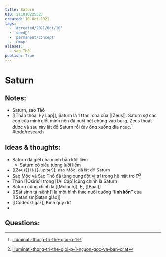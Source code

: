```yaml
---
title: Saturn
UID: 211010225520
created: 10-Oct-2021
tags:
  - '#created/2021/Oct/10'
  - 'seed🥜'
  - 'permanent/concept'
  - 'Qmap'
aliases:
  - sao Thổ
publish: True
---
```

# Saturn

## Notes:
- Saturn, sao Thổ
- [[Thần thoại Hy Lạp]], Saturn là 1 titan, cha của [[Zeus]]. Saturn sợ các con của mình giết mình nên đã nuốt hết chúng vào bụng, Zeus thoát được và sau này lật đổ Saturn rồi đày ông xuống địa ngục.[^1] #todo/research 

## Ideas & thoughts:
- Saturn đã giết cha mình bằn lưỡi liềm
	- Saturn có biểu tượng lưỡi liềm
- [[Zeus]] là [[Jupiter]], sao Mộc, đã lật đổ Saturn
- Sao Mộc và Sao Thổ đã từng xung đột vị trí trong hệ mặt trời!?[^xungdot]
- Thần [[Osiris]] trong [[Ai Cập]]cũng chính là Saturn
- Saturn cũng chính là [[Moloch]], El, [[Baal]]
- [[Sát sinh tá mệnh]] là một hình thức nuôi dưỡng “**linh hồn”** của [[Satanism|Satan giáo]]
- [[Codex Gigas]] Kinh quỷ dữ
- 
## Questions:
[^1]: [illuminati-thong-tri-the-gioi-p-1](https://tinhhoa.net/illuminati-thong-tri-the-gioi-p-1-nguon-goc-va-ban-chat.html)
[^xungdot]: [illuminati-thong-tri-the-gioi-p-1-nguon-goc-va-ban-chat](https://tinhhoa.net/illuminati-thong-tri-the-gioi-p-1-nguon-goc-va-ban-chat.html)
